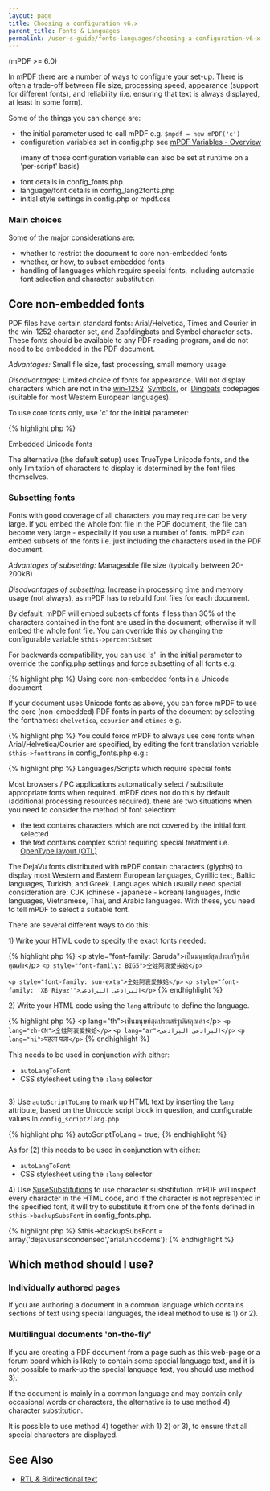 ```yaml
---
layout: page
title: Choosing a configuration v6.x
parent_title: Fonts & Languages
permalink: /user-s-guide/fonts-languages/choosing-a-configuration-v6-x.html
---
```


<div id="bpmbook" class="bpmbook" style="direction:ltr;">
<div class="topic_user_field">
<div id="U0">
<p>(mPDF &gt;= 6.0)</p>
<p>In mPDF there are a number of ways to configure your set-up. There is often a trade-off between file size, processing speed, appearance (support for different fonts), and reliability (i.e. ensuring that text is always displayed, at least in some form).</p>
<p>Some of the things you can change are:</p>
<ul>
<li>the initial parameter used to call mPDF e.g. <code>$mpdf = new mPDF('c')</code></li>
<li>configuration variables set in <span class="filename">config.php</span> see <a href="/reference/mpdf-variables/overview.html">mPDF Variables - Overview</a>

(many of those configuration variable can also be set at runtime on a 'per-script' basis)</li>
<li>font details in <span class="filename">config_fonts.php</span></li>
<li>language/font details in <span class="filename">config_lang2fonts.php</span></li>
<li>initial style settings in <span class="filename">config.php</span> or <span class="filename">mpdf.css</span></li>
</ul>
<h3>Main choices</h3>
<p>Some of the major considerations are:</p>
<ul>
<li>whether to restrict the document to core non-embedded fonts</li>
<li>whether, or how, to subset embedded fonts</li>
<li>handling of languages which require special fonts, including automatic font selection and character substitution</li>
</ul>
<h2>Core non-embedded fonts</h2>
<p>PDF files have certain standard fonts: Arial/Helvetica, Times and Courier in the win-1252 character set, and&nbsp;Zapfdingbats and Symbol character sets. These fonts should be available to any PDF reading program, and do not need to be embedded in the PDF document.</p>
<p><i>Advantages:</i> Small file size, fast processing, small memory usage.</p>
<p><i>Disadvantages:</i> Limited choice of fonts for appearance. Will not display characters which are not in the <a href="/reference/codepages-glyphs/win-1252.html">win-1252</a>&nbsp; <a href="/reference/codepages-glyphs/symbols-adobe.html">Symbols</a>, or&nbsp; <a href="/reference/codepages-glyphs/zapfdingbats-adobe.html">Dingbats</a> codepages (suitable for most Western European languages).</p>
<p>To use core fonts only, use 'c' for the initial parameter:</p>

{% highlight php %}
<?php

$mpdf = new mPDF('c');
{% endhighlight %}

<h2>Embedded Unicode fonts</h2>
<p>The alternative (the default setup) uses TrueType Unicode fonts, and the only limitation of characters to display is determined by the font files themselves.</p>
<h3>Subsetting fonts</h3>
<p>Fonts with good coverage of all characters you may require can be very large. If you embed the whole font file in the PDF document, the file can become very large - especially if you use a number of fonts. mPDF can embed subsets of the fonts i.e. just including the characters used in the PDF document.</p>
<p><i>Advantages of subsetting:</i> Manageable file size (typically between 20-200kB)</p>
<p><i>Disadvantages of subsetting:</i> Increase in processing time and memory usage (not always), as mPDF has to rebuild font files for each document.</p>
<p>By default, mPDF will embed subsets of fonts if less than 30% of the characters contained in the font are used in the document; otherwise it will embed the whole font file. You can override this by changing the configurable variable <code>$this-&gt;percentSubset</code></p>
<p>For backwards compatibility, you can use 's'&nbsp; in the initial parameter to override the <span class="filename">config.php</span> settings and force subsetting of all fonts e.g.</p>

{% highlight php %}
<?php

$mpdf = new mPDF('s');
{% endhighlight %}

<h3>Using core non-embedded fonts in a Unicode document</h3>
<p>If your document uses Unicode fonts as above, you can force mPDF to use the core (non-embedded) PDF fonts in parts of the document by selecting the fontnames: <code>chelvetica</code>, <code>ccourier</code> and <code>ctimes</code> e.g.</p>

{% highlight php %}
<?php

&lt;p style="font-family:chelvetica"&gt;This paragraph will use core fonts&lt;/p&gt;
{% endhighlight %}

<p>You could force mPDF to always use core fonts when Arial/Helvetica/Courier are specified, by editing the font translation variable <code>$this-&gt;fonttrans</code> in <span class="filename">config_fonts.php</span> e.g.:</p>

{% highlight php %}
<?php

$this-&gt;fonttrans = array(

&nbsp;'arial' =&gt; 'chelvetica',

&nbsp;'helvetica' =&gt; 'chelvetica',

&nbsp;'timesnewroman' =&gt; 'ctimes',

&nbsp;'times' =&gt; 'ctimes',

&nbsp;'couriernew' =&gt; 'ccourier',

&nbsp;'courier' =&gt; 'ccourier',
{% endhighlight %}

<h2>Languages/Scripts which require special fonts</h2>
<p>Most browsers / PC applications automatically select / substitute appropriate fonts when required. mPDF does not do this by default (additional processing resources required). there are two situations when you need to consider the method of font selection:</p>
<ul>
<li>the text contains characters which are not covered by the initial font selected</li>
<li>the text contains complex script requiring special treatment i.e. <a href="/user-s-guide/fonts-languages/opentype-layout-otl.html">OpenType layout (OTL)</a></li>
</ul>
<p>The DejaVu fonts distributed with mPDF contain characters (glyphs) to display most Western and Eastern European languages, Cyrillic text, Baltic languages, Turkish, and Greek. Languages which usually need special consideration are: CJK (chinese - japanese - korean) languages, Indic languages, Vietnamese, Thai, and Arabic languages. With these, you need to tell mPDF to select a suitable font.</p>
<p>There are several different ways to do this:</p>
<p>1) Write your HTML code to specify the exact fonts needed:</p>

{% highlight php %}
<?php

<code>&lt;p style="font-family: Garuda"&gt;เป็นมนุษย์สุดประเสริฐเลิศคุณค่า&lt;/p&gt;

</code><code>&lt;p style="font-family: BIG5"&gt;仝娃阿哀愛挨姶&lt;/p&gt;

</code><code>&lt;p style="font-family: sun-exta"&gt;仝娃阿哀愛挨姶&lt;/p&gt;</code>

<code>&lt;p </code><code>style="font-family: 'XB Riyaz'"</code><code>&gt;البرادعی البرادعی&lt;/p&gt;</code><code></code>
{% endhighlight %}

<p>2) Write your HTML code using the <code>lang</code> attribute to define the language.&nbsp;</p>

{% highlight php %}
<?php

<code>&lt;p lang="th"&gt;เป็นมนุษย์สุดประเสริฐเลิศคุณค่า&lt;/p&gt;

</code><code>&lt;p lang="zh-CN"&gt;仝娃阿哀愛挨姶&lt;/p&gt;</code>

<code>&lt;p lang="ar"&gt;البرادعی البرادعی&lt;/p&gt;</code>

<code>&lt;p lang="hi"&gt;</code><span class="l">पहला पन्ना</span><code>&lt;/p&gt;</code>
{% endhighlight %}

<p>This needs to be used in conjunction with either:</p>
<ul>
<li><code>autoLangToFont</code></li>
<li>CSS stylesheet using the <code>:lang</code> selector<code>

</code></li>
</ul>
<p>3) Use <code>autoScriptToLang</code> to mark up HTML text by inserting the <code>lang</code> attribute, based on the Unicode script block in question, and configurable values in <code>config_script2lang.php</code></p>

{% highlight php %}
<?php

$mpdf-&gt;<code>autoScriptToLang = true</code>;
{% endhighlight %}

<p>As for (2) this needs to be used in conjunction with either:</p>
<ul>
<li><code>autoLangToFont</code></li>
<li>CSS stylesheet using the <code>:lang</code> selector</li>
</ul>
<p>4) Use <a href="/reference/mpdf-variables/usesubstitutions.html">$useSubstitutions</a> to use character susbstitution. mPDF will inspect every character in the HTML code, and if the character is not represented in the specified font, it will try to substitute it from one of the fonts defined in <code>$this-&gt;backupSubsFont</code> in <span class="filename">config_fonts.php</span>.</p>

{% highlight php %}
<?php

<code>$this-&gt;backupSubsFont = array('dejavusanscondensed','arialunicodems');</code>
{% endhighlight %}

<h2>Which method should I use?</h2>
<h3>Individually authored pages</h3>
<p>If you are authoring a document in a common language which contains sections of text using special languages, the ideal method to use is 1) or 2).</p>
<h3>Multilingual documents 'on-the-fly'</h3>
<p>If you are creating a PDF document from a page such as this web-page or a forum board which is likely to contain some special language text, and it is not possible to mark-up the special language text, you should use method 3).</p>
<p>If the document is mainly in a common language and may contain only occasional words or characters, the alternative is to use method 4) character substitution.</p>
<p>It is possible to use method 4) together with 1) 2) or 3), to ensure that all special characters are displayed.</p>
<h2>See Also</h2>
<ul>
<li class="manual_boxlist"><a href="/reference/mpdf-functions/annotation.html">RTL &amp; Bidirectional text</a></li>
</ul>
<p>&nbsp;</p>
</div>
</div>

